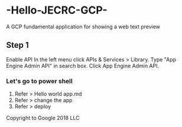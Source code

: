 # -Hello-JECRC-GCP-
A GCP fundamental application for showing a web text preview

## Step 1

Enable API
In the left menu click APIs & Services > Library.
Type "App Engine Admin API" in search box.
Click App Engine Admin API.

### Let's go to power shell
1. Refer > Hello world app.md
2. Refer > change the app
3. Refer > deploy

Copyright to Google 2018 LLC
